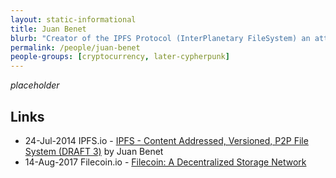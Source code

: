```yaml
---
layout: static-informational
title: Juan Benet
blurb: "Creator of the IPFS Protocol (InterPlanetary FileSystem) an attempt to build a content-addressed web, Also behind the FileCoin IPFS incentive layer"
permalink: /people/juan-benet
people-groups: [cryptocurrency, later-cypherpunk]
---
```


_placeholder_

## Links

* 24-Jul-2014 IPFS.io - [IPFS - Content Addressed, Versioned, P2P File System (DRAFT 3)](https://ipfs.io/ipfs/QmR7GSQM93Cx5eAg6a6yRzNde1FQv7uL6X1o4k7zrJa3LX/ipfs.draft3.pdf) by Juan Benet
* 14-Aug-2017 Filecoin.io - [Filecoin: A Decentralized Storage Network](https://filecoin.io/filecoin.pdf)
